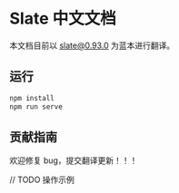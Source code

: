 # Slate 中文文档

本文档目前以 [slate@0.93.0](https://github.com/ianstormtaylor/slate/releases/tag/slate%400.93.0) 为蓝本进行翻译。

## 运行

```bash
npm install
npm run serve
```

## 贡献指南

欢迎修复 bug，提交翻译更新！！！

// TODO 操作示例